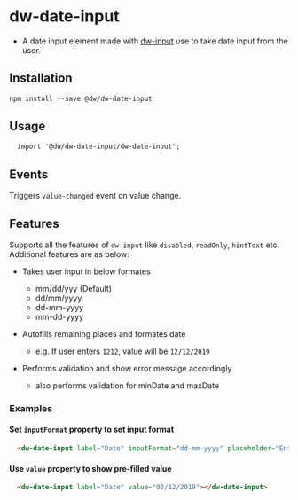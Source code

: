 
# dw-date-input

- A date input element made with [dw-input](https://github.com/DreamworldSolutions/dw-input) use to take date input from the user.

## Installation

``` html
npm install --save @dw/dw-date-input
```

## Usage

``` html
  import '@dw/dw-date-input/dw-date-input';
```

## Events

Triggers `value-changed` event on value change.

## Features

Supports all the features of `dw-input` like `disabled`, `readOnly`, `hintText` etc. Additional features are as below:

- Takes user input in below formates
  - mm/dd/yyy (Default)
  - dd/mm/yyyy
  - dd-mm-yyyy
  - mm-dd-yyyy
    
- Autofills remaining places and formates date
  - e.g. If user enters `1212`, value will be `12/12/2019`
  
- Performs validation and show error message accordingly
  - also performs validation for minDate and maxDate

### Examples

#### Set `inputFormat` property to set input format
``` html
  <dw-date-input label="Date" inputFormat="dd-mm-yyyy" placeholder="Enter date"></dw-date-input>
```

#### Use `value` property to show pre-filled value
``` html
  <dw-date-input label="Date" value="02/12/2019"></dw-date-input>
```